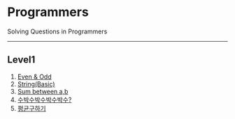 # Programmers
Solving Questions in Programmers

---
## Level1 

1. [Even & Odd](https://github.com/ByoungilYoun/Programmers/blob/master/Level1/200420-Even%20%26%20Odd.playground/Contents.swift)
2. [String(Basic)](https://github.com/ByoungilYoun/Programmers/blob/master/Level1/200420-String(Basic)%20.playground/Contents.swift)
3. [Sum between a,b](https://github.com/ByoungilYoun/Programmers/blob/master/Level1/200421-Sum%20between%20a%20%2C%20b%20(Int).playground/Contents.swift)
4. [수박수박수박수박수?](https://github.com/ByoungilYoun/Programmers/blob/master/Level1/200421-수박수박수박수박수박수%3F.playground/Contents.swift)
5. [평균구하기](https://github.com/ByoungilYoun/Programmers/blob/master/Level1/200422%20-%20평균%20구하기%20.playground/Contents.swift)
